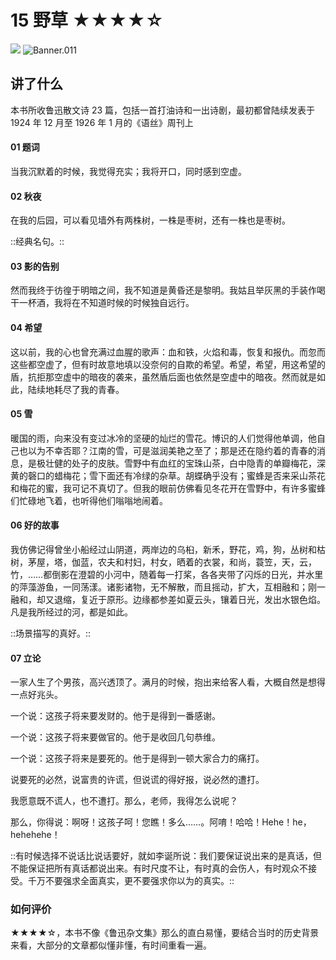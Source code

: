 # 15 野草 ★★★★☆

![](15%20%E9%87%8E%E8%8D%89%20%E2%98%85%E2%98%85%E2%98%85%E2%98%85%E2%98%86/Banner.011.png)
![Banner.011](https://cdn.jsdelivr.net/gh/CourseRye/courserye.github.io@master/uPic/Banner.011.png)

## 讲了什么

本书所收鲁迅散文诗 23 篇，包括一首打油诗和一出诗剧，最初都曾陆续发表于 1924 年 12 月至 1926 年 1 月的《语丝》周刊上

#### 01 题词

当我沉默着的时候，我觉得充实；我将开口，同时感到空虚。

#### 02 秋夜

在我的后园，可以看见墙外有两株树，一株是枣树，还有一株也是枣树。

::经典名句。::

#### 03 影的告别

然而我终于彷徨于明暗之间，我不知道是黄昏还是黎明。我姑且举灰黑的手装作喝干一杯酒，我将在不知道时候的时候独自远行。

#### 04 希望

这以前，我的心也曾充满过血腥的歌声：血和铁，火焰和毒，恢复和报仇。而忽而这些都空虚了，但有时故意地填以没奈何的自欺的希望。希望，希望，用这希望的盾，抗拒那空虚中的暗夜的袭来，虽然盾后面也依然是空虚中的暗夜。然而就是如此，陆续地耗尽了我的青春。

#### 05 雪

暖国的雨，向来没有变过冰冷的坚硬的灿烂的雪花。博识的人们觉得他单调，他自己也以为不幸否耶？江南的雪，可是滋润美艳之至了；那是还在隐约着的青春的消息，是极壮健的处子的皮肤。雪野中有血红的宝珠山茶，白中隐青的单瓣梅花，深黄的磬口的蜡梅花；雪下面还有冷绿的杂草。胡蝶确乎没有；蜜蜂是否来采山茶花和梅花的蜜，我可记不真切了。但我的眼前仿佛看见冬花开在雪野中，有许多蜜蜂们忙碌地飞着，也听得他们嗡嗡地闹着。

#### 06 好的故事

我仿佛记得曾坐小船经过山阴道，两岸边的乌桕，新禾，野花，鸡，狗，丛树和枯树，茅屋，塔，伽蓝，农夫和村妇，村女，晒着的衣裳，和尚，蓑笠，天，云，竹，……都倒影在澄碧的小河中，随着每一打桨，各各夹带了闪烁的日光，并水里的萍藻游鱼，一同荡漾。诸影诸物，无不解散，而且摇动，扩大，互相融和；刚一融和，却又退缩，复近于原形。边缘都参差如夏云头，镶着日光，发出水银色焰。凡是我所经过的河，都是如此。

::场景描写的真好。::

#### 07 立论

一家人生了个男孩，高兴透顶了。满月的时候，抱出来给客人看，大概自然是想得一点好兆头。

一个说：这孩子将来要发财的。他于是得到一番感谢。

一个说：这孩子将来要做官的。他于是收回几句恭维。

一个说：这孩子将来是要死的。他于是得到一顿大家合力的痛打。

说要死的必然，说富贵的许谎，但说谎的得好报，说必然的遭打。

我愿意既不谎人，也不遭打。那么，老师，我得怎么说呢？

那么，你得说：啊呀！这孩子呵！您瞧！多么……。阿唷！哈哈！Hehe！he，hehehehe！

::有时候选择不说话比说话要好，就如李诞所说：我们要保证说出来的是真话，但不能保证把所有真话都说出来。有时尺度不让，有时真的会伤人，有时观众不接受。千万不要强求全面真实，更不要强求你以为的真实。::

### 如何评价

★★★★☆，本书不像《鲁迅杂文集》那么的直白易懂，要结合当时的历史背景来看，大部分的文章都似懂非懂，有时间重看一遍。
